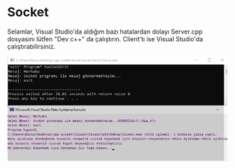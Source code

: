 # Socket

Selamlar,
Visual Studio'da aldığım bazı hatalardan dolayı Server.cpp dosyasını lütfen "Dev c++" da çalıştırın. Client'tı ise Visual Studio'da çalıştırabilirsiniz.

![](socket.png)
